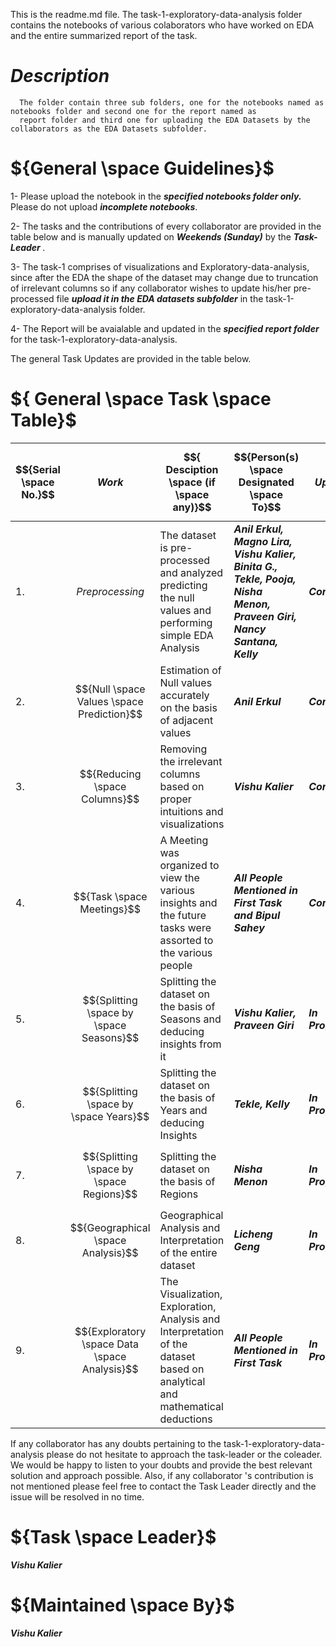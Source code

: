 This is the readme.md file. The task-1-exploratory-data-analysis folder contains the notebooks of various colaborators who have worked on EDA and the entire summarized report of the task.

# ${Description}$

      The folder contain three sub folders, one for the notebooks named as notebooks folder and second one for the report named as
      report folder and third one for uploading the EDA Datasets by the collaborators as the EDA Datasets subfolder.




# ${General \space Guidelines}$

 1- Please upload the notebook in the <b><i>specified notebooks folder only.</i></b> Please do not upload <b><i>incomplete notebooks</i></b>.
  
 2- The tasks and the contributions of every collaborator are provided in the table below and is manually updated on <b><i>Weekends (Sunday)</i></b> by the <b><i>Task-Leader </i></b>.
 
 3- The task-1 comprises of visualizations and Exploratory-data-analysis, since after the EDA the shape of the dataset may change due to truncation of irrelevant columns so if any collaborator wishes to update his/her pre-processed file <b><i>upload it in the EDA datasets subfolder</i></b> in the task-1-exploratory-data-analysis folder.
 
 4- The Report will be avaialable and updated in the <b><i>specified report folder</i></b> for the task-1-exploratory-data-analysis.
 



The general Task Updates are provided in the table below.

# ${ General \space Task \space Table}$

| $${Serial \space No.}$$ | $${Work}$$ | $${ Desciption \space (if \space any)}$$ | $${Person(s) \space Designated \space To}$$ | $${Updates}$$ |
|-|-|-|-|-|
| 1. | $${Preprocessing}$$ | The dataset is pre-processed and analyzed predicting the null values and performing simple EDA Analysis | <b><i>Anil Erkul, Magno Lira, Vishu Kalier, Binita G., Tekle, Pooja, Nisha Menon, Praveen Giri, Nancy Santana, Kelly | <b><i>Completed |
| 2. | $${Null \space Values \space Prediction}$$ | Estimation of Null values accurately on the basis of adjacent values | <b><i>Anil Erkul | <b><i>Completed</i></b> |
| 3. | $${Reducing \space Columns}$$ |  Removing the irrelevant columns based on proper intuitions and visualizations | <b><i>Vishu Kalier |  <b><i>Completed</i></b> |
| 4. | $${Task \space Meetings}$$ | A Meeting was organized to view the various insights and the future tasks were assorted to the various people | <b><i>All People Mentioned in First Task and Bipul Sahey | <b><i>Completed</i></b> |
| 5. | $${Splitting \space by \space Seasons}$$ | Splitting the dataset on the basis of Seasons and deducing insights from it | <b><i>Vishu Kalier, Praveen Giri | <b><i>In Progress |
| 6. | $${Splitting \space by \space Years}$$ | Splitting the dataset on the basis of Years and deducing Insights | <b><i>Tekle, Kelly | <b><i>In Progress</i></b> |
| 7. | $${Splitting \space by \space Regions}$$ | Splitting the dataset on the basis of Regions | <b><i>Nisha Menon | <b><i>In Progress</i></b> |
| 8. | $${Geographical \space Analysis}$$ | Geographical Analysis and Interpretation of the entire dataset | <b><i>Licheng Geng | <b><i>In Progress</i></b> |
| 9. | $${Exploratory \space Data \space Analysis}$$ | The Visualization, Exploration, Analysis and Interpretation of the dataset based on analytical and mathematical deductions | <b><i>All People Mentioned in First Task | <b><i>In Progress</i></b> |
 
If any collaborator has any doubts pertaining to the task-1-exploratory-data-analysis please do not hesitate to approach the task-leader or the coleader. We would be happy to listen to your doubts and provide the best relevant solution and approach possible. Also, if any collaborator 's contribution is not mentioned please feel free to contact the Task Leader directly and the issue will be resolved in no time.

# ${Task \space Leader}$
<b><i>Vishu Kalier</i></b>

# ${Maintained \space By}$
<b><i>Vishu Kalier</i></b>
 
